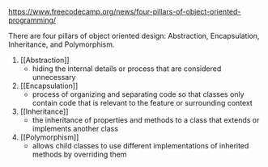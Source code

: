 
https://www.freecodecamp.org/news/four-pillars-of-object-oriented-programming/

There are four pillars of object oriented design: Abstraction, Encapsulation, Inheritance, and Polymorphism.
1. [[Abstraction]]
	- hiding the internal details or process that are considered unnecessary
2. [[Encapsulation]]
	- process of organizing and separating code so that classes only contain code that is relevant to the feature or surrounding context
3. [[Inheritance]]
	- the inheritance of properties and methods to a class that extends or implements another class
4. [[Polymorphism]]
	- allows child classes to use different implementations of inherited methods by overriding them